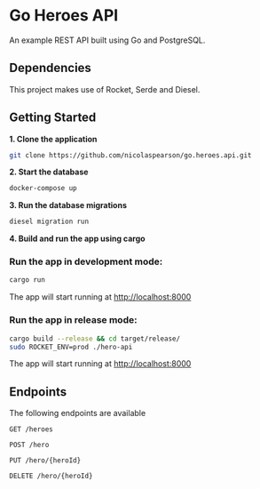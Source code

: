 # Go Heroes API

An example REST API built using Go and PostgreSQL.

## Dependencies

This project makes use of Rocket, Serde and Diesel.

## Getting Started

**1. Clone the application**

```bash
git clone https://github.com/nicolaspearson/go.heroes.api.git
```

**2. Start the database**
```bash
docker-compose up
```

**3. Run the database migrations**
```bash
diesel migration run
```

**4. Build and run the app using cargo**

### Run the app in development mode:

```bash
cargo run
```

The app will start running at <http://localhost:8000>

### Run the app in release mode:

```bash
cargo build --release && cd target/release/
sudo ROCKET_ENV=prod ./hero-api
```

The app will start running at <http://localhost:8000>

## Endpoints

The following endpoints are available

```
GET /heroes
```

``` 
POST /hero
```

``` 
PUT /hero/{heroId}
```

```
DELETE /hero/{heroId}
```
